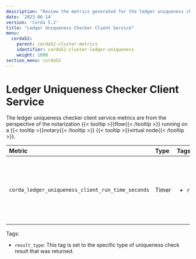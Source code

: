 ```yaml
---
description: "Review the metrics generated for the ledger uniqueness checker. These metrics are from the perspective of the notarization flow running on a notary virtual node."
date: '2023-06-14'
version: 'Corda 5.2'
title: "Ledger Uniqueness Checker Client Service"
menu:
  corda52:
    parent: corda52-cluster-metrics
    identifier: corda52-cluster-ledger-uniqueness
    weight: 1000
section_menu: corda52
---
```


# Ledger Uniqueness Checker Client Service

The ledger uniqueness checker client service metrics are from the perspective of the notarization {{< tooltip >}}flow{{< /tooltip >}} running on a {{< tooltip >}}notary{{< /tooltip >}} {{< tooltip >}}virtual node{{< /tooltip >}}.

<style>
table th:first-of-type {
    width: 25%;
}
table th:nth-of-type(2) {
    width: 10%;
}
table th:nth-of-type(3) {
    width: 20%;
}
table th:nth-of-type(4) {
    width: 45%;
}
</style>

| Metric | Type | Tags | Description |
| :----------- | :----------- | :----------- | :----------- |
| `corda_ledger_uniqueness_client_run_time_seconds` | Timer | <ul><li>`result_type`</li></ul> | The time taken from requesting a uniqueness check to a response being received. |

Tags:

* `result_type`: This tag is set to the specific type of uniqueness check result that was returned.
